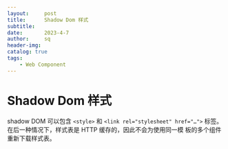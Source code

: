 ```yaml
---
layout:     post
title:      Shadow Dom 样式
subtitle:   
date:       2023-4-7
author:     sq
header-img: 
catalog: true
tags:
    - Web Component
---
```

# Shadow Dom 样式
shadow DOM 可以包含 `<style>` 和 `<link rel="stylesheet" href="…">` 标签。在后一种情况下，样式表是 HTTP 缓存的，因此不会为使用同一模
板的多个组件重新下载样式表。


